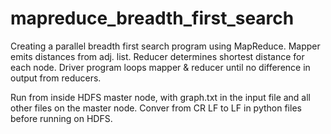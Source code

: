 # mapreduce_breadth_first_search

Creating a parallel breadth first search program using MapReduce.
Mapper emits distances from adj. list.
Reducer determines shortest distance for each node.
Driver program loops mapper & reducer until no difference in output from reducers.


Run from inside HDFS master node, with graph.txt in the input file and all other files on the master node.
Conver from CR LF to LF in python files before running on HDFS.
